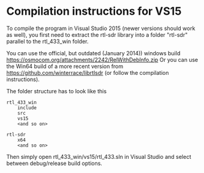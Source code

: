 # Compilation instructions for VS15

To compile the program in Visual Studio 2015 (newer versions should work as well), you first need to extract the rtl-sdr library into a folder "rtl-sdr" parallel to the rtl_433_win folder.

You can use the official, but outdated (January 2014)) windows build https://osmocom.org/attachments/2242/RelWithDebInfo.zip 
Or you can use the Win64 build of a more recent version from https://github.com/winterrace/librtlsdr (or follow the compilation instructions).


The folder structure has to look like this

    rtl_433_win
        include
        src
        vs15
        <and so on>
    
    rtl-sdr
        x64
        <and so on>
    
Then simply open rtl_433_win/vs15/rtl_433.sln in Visual Studio and select between debug/release build options.
